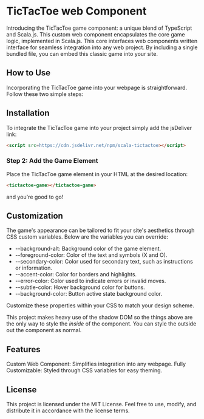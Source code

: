 # TicTacToe web Component

Introducing the TicTacToe game component: a unique blend of TypeScript and Scala.js. This custom web component encapsulates the core game logic, implemented in Scala.js. This core interfaces web components written interface for seamless integration into any web project. By including a single bundled file, you can embed this classic game into your site.

## How to Use

Incorporating the TicTacToe game into your webpage is straightforward. Follow these two simple steps:

## Installation

To integrate the TicTacToe game into your project simply add the jsDeliver link:

```html
<script src=https://cdn.jsdelivr.net/npm/scala-tictactoe></script>
```

### Step 2: Add the Game Element

Place the TicTacToe game element in your HTML at the desired location:

```html
<tictactoe-game></tictactoe-game>
``` 
and you're good to go!

## Customization
The game's appearance can be tailored to fit your site's aesthetics through CSS custom variables. Below are the variables you can override:

* --background-alt: Background color of the game element.
* --foreground-color: Color of the text and symbols (X and O).
* --secondary-color: Color used for secondary text, such as instructions or information.
* --accent-color: Color for borders and highlights.
* --error-color: Color used to indicate errors or invalid moves.
* --subtle-color: Hover background color for buttons.
* --background-color: Button active state background color.

Customize these properties within your CSS to match your design scheme.

This project makes heavy use of the shadow DOM so the things above are the only way to style the *inside* of the component. You can style the outside out the component as normal.

## Features
Custom Web Component: Simplifies integration into any webpage.
Fully Customizable: Styled through CSS variables for easy theming.


## License
This project is licensed under the MIT License. Feel free to use, modify, and distribute it in accordance with the license terms.